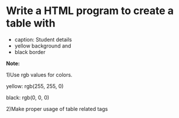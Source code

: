 # Write a HTML program to create a table with 
- caption: Student details
- yellow background and
- black border 

**Note:**

1)Use rgb values for colors.

yellow: rgb(255, 255, 0)

black: rgb(0, 0, 0)

2)Make proper usage of table related tags
